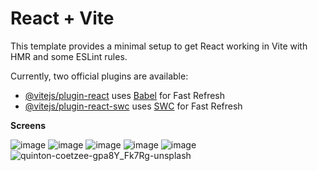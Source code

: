# React + Vite

This template provides a minimal setup to get React working in Vite with HMR and some ESLint rules.

Currently, two official plugins are available:

- [@vitejs/plugin-react](https://github.com/vitejs/vite-plugin-react/blob/main/packages/plugin-react/README.md) uses [Babel](https://babeljs.io/) for Fast Refresh
- [@vitejs/plugin-react-swc](https://github.com/vitejs/vite-plugin-react-swc) uses [SWC](https://swc.rs/) for Fast Refresh


**Screens**

![image](https://github.com/user-attachments/assets/64329735-d0bc-4fda-ac8c-2b6491c99954)
![image](https://github.com/user-attachments/assets/75f2a615-d409-4c34-9bd7-9f4e5361c40f)
![image](https://github.com/user-attachments/assets/f0687c09-2ab4-40bb-be30-5baaed0cd536)
![image](https://github.com/user-attachments/assets/c843119c-dab2-4132-a7c2-56aad2121040)
![image](https://github.com/user-attachments/assets/743cb2ed-1b89-4e36-8119-9fac52bc801c)
![quinton-coetzee-gpa8Y_Fk7Rg-unsplash](https://github.com/user-attachments/assets/ae8ee883-2eb3-4883-a8ee-3355e35bd4ca)

